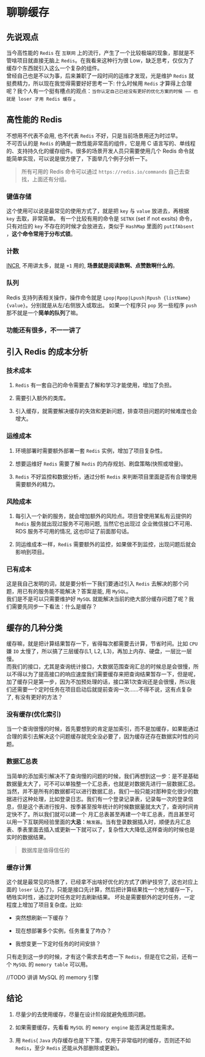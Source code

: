 # 聊聊缓存

## 先说观点

当今高性能的 `Redis` 在 `互联网` 上的流行，产生了一个比较极端的现象，那就是不管啥项目就直接无脑上 `Redis`。在我看来这种行为很 Low，缺乏思考，仅仅为了缓存个东西就引入这么一个复杂的组件。  
曾经自己也是不以为事，后来兼职了一段时间的运维才发现，光是维护 `Redis` 就挺费精力，所以现在我觉得需要好好思考一下: 什么时候用 `Redis` 才算得上合理呢？我个人有一个挺有槽点的观点：`当你认定自己已经没有更好的优化方案的时候 —— 也就是 loser 才用 Redis 缓存` 。

## 高性能的 Redis

不想用不代表不会用, 也不代表 `Redis` 不好，只是当前场景用还为时过早。  
不可否认的是 `Redis` 的确是一款性能非常高的组件，它是用 C 语言写的、单线程的、支持持久化的缓存组件。很多的场景开发人员只需要使用几个 Redis 命令就能简单实现，可以说是很方便了，下面举几个例子分析一下。

> 所有可用的 Redis 命令可以通过 `https://redis.io/commands` 自己去查找，上面还有分组。

### 键值存储

这个使用可以说是最常见的使用方式了，就是把 `key` 与 `value` 放进去，再根据 `key` 去取，非常简单。
有一个比较有用的命令是 `SETNX` (set if not exsits) 命令，只有对应的 `key` 不存在的时候才会放进去，类似于 `HashMap` 里面的 `putIfAbsent` ，**这个命令常用于分布式锁**。

### 计数

[INCR](https://redis.io/commands/incr), 不用讲太多，就是 `+1` 用的, **场景就是阅读数啊、点赞数啊什么的**。

### 队列

Redis 支持列表相关操作，操作命令就是 `Lpop|Rpop|Lpush|Rpush {listName} {value}`。分别就是从左/右侧放入或取出。
如果一个程序只 `pop` 另一些程序 `push` 那不就是一个**简单的队列**了嘛。

### 功能还有很多，不一一讲了

## 引入 Redis 的成本分析

### 技术成本

1. `Redis` 有一套自己的命令需要去了解和学习才能使用，增加了负担。  

2. 需要引入额外的类库。

3. 引入缓存，就需要解决缓存的失效和更新问题，排查项目问题的时候难度也会增大。

### 运维成本

1. 环境部署时需要额外部署一套 `Redis` 实例，增加了项目复杂性。

2. 想要运维好 `Redis` 需要了解 `Redis` 的内存规划、刷盘策略(快照或增量)。

3. `Redis` 不好监控和数据分析，通过分析 `Redis` 来判断项目里面是否有合理使用需要额外的精力。

### 风险成本

1. 每引入一个新的服务，就会增加额外的风险点。项目曾使用某私有云提供的 `Redis` 服务就出现过服务不可用问题, 当然它也出现过 企业微信接口不可用、RDS 服务不可用的情况, 这也印证了前面那句话。

2. 同运维成本一样，`Redis` 需要额外的监控，如果做不到监控，出现问题后就会影响到项目。

### 已有成本

这是我自己发明的词，就是要分析一下我们要通过引入 `Redis` 去解决的那个问题，用已有的服务能不能解决？答案是能, 用 `MySQL`。  
我们是不是可以只需要维护好 `MySQL` 就能解决当前的绝大部分缓存问题了呢？我们需要先同步一下看法：什么是缓存？

## 缓存的几种分类

缓存嘛，就是把计算结果暂存一下，省得每次都需要去计算，节省时间。比如 `CPU` 嫌 `IO` 太慢了，所以搞了三层缓存(L1, L2, L3)，再加上内存、硬盘，一层比一层慢。  
而我们的接口，尤其是查询统计接口，大数据范围查询汇总的时候总是会很慢，所以不得以为了提高接口的响应速度我们需要缓存来把查询结果暂存一下，但是呢，加了缓存只是第一步，因为不加预处理的话，接口第1次查询还是会很慢，所以我们还需要一个定时任务在项目启动后就提前查询一次……不得不说，这有点复杂了, 有没有更好的方法？

### 没有缓存(优化索引)

当一个查询很慢的时候，首先要想到的肯定是加索引，而不是加缓存，如果能通过合理的索引去解决这个问题缓存就完全没必要了，因为缓存还存在数据实时性的问题。

### 数据汇总表

当简单的添加索引解决不了查询慢的问题的时候，我们再想到这一步：是不是基础数据量太大了，可不可以单独整一个汇总表，也就是对数据先进行一层数据汇总。  
当然，并不是所有的数据都可以进行数据汇总，我们一般只能对那种变化很少的数据进行这种处理，比如登录日志。我们有一个登录记录表，记录每一次的登录信息，但是这个表进行按月、按季甚至按年统计的时候数据量就太大了，查询时间肯定快不了。所以我们就可以建一个 月汇总表甚至再建一个年汇总表，而且甚至可以用一下互联网经验里面的**大忌**：`触发器`。当有登录数据插入时，顺便去月汇总表、季表里面去插入或更新一下就可以了，复杂性大大降低,这样查询的时候也是实时的数据结果。

> 数据库是值得信任的

### 缓存计算

这个就是最常见的场景了，已经拿不出啥好优化的方式了(黔驴技穷了, 这也对应上面的 `loser` 认怂了)，只能是接口先计算，然后把计算结果找一个地方缓存一下，牺牲实时性，通过定时任务定时去刷新结果。
坏处是需要额外的定时任务，一定程度上增加了项目复杂度。比如:  

* 突然想刷新一下缓存？

* 现在想部署多个实例，任务重复了咋办？

* 我想变更一下定时任务的时间安排？

只有走到这一步的时候，才有这个需求去考虑一下 `Redis`，但是在它之前，还有一个 `MySQL` 的 `memory table` 可以用。

//TODO 讲讲 MySQL 的 memory 引擎

## 结论  

1. 尽量少的去使用缓存，尽量在设计阶段就避免瓶颈问题。

2. 如果需要缓存，先看看 `MySQL` 的 `memory engine` 能否满足性能需求。

3. 用 `Redis`( `Java` 内存缓存也是下下策，仅用于非常临时的缓存，否则还不如 `Redis`，至少 `Redis` 还能从外部删除或更新)。
